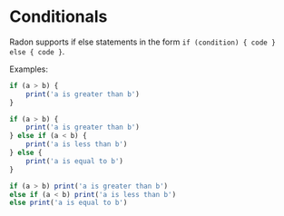 # Conditionals

Radon supports if else statements in the form `if (condition) { code } else { code }`.

Examples:

```js
if (a > b) {
    print('a is greater than b')
}
```

```js
if (a > b) {
    print('a is greater than b')
} else if (a < b) {
    print('a is less than b')
} else {
    print('a is equal to b')
}
```

```js
if (a > b) print('a is greater than b')
else if (a < b) print('a is less than b')
else print('a is equal to b')
```